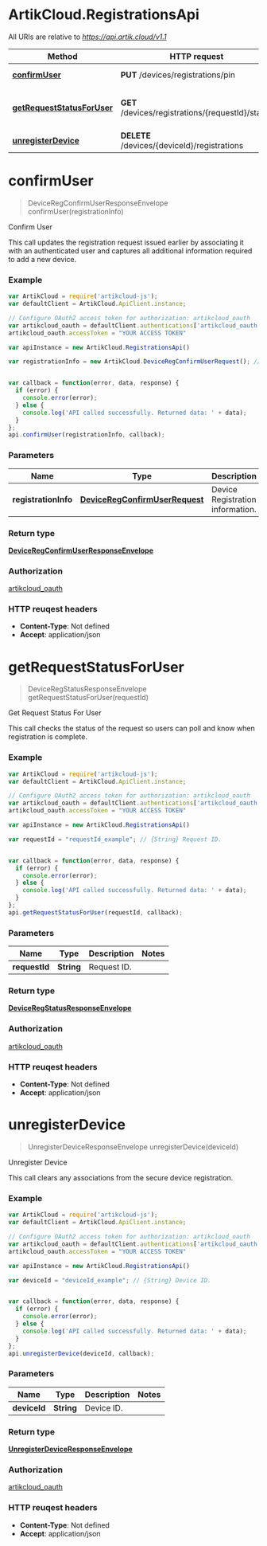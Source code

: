 # ArtikCloud.RegistrationsApi

All URIs are relative to *https://api.artik.cloud/v1.1*

Method | HTTP request | Description
------------- | ------------- | -------------
[**confirmUser**](RegistrationsApi.md#confirmUser) | **PUT** /devices/registrations/pin | Confirm User
[**getRequestStatusForUser**](RegistrationsApi.md#getRequestStatusForUser) | **GET** /devices/registrations/{requestId}/status | Get Request Status For User
[**unregisterDevice**](RegistrationsApi.md#unregisterDevice) | **DELETE** /devices/{deviceId}/registrations | Unregister Device


<a name="confirmUser"></a>
# **confirmUser**
> DeviceRegConfirmUserResponseEnvelope confirmUser(registrationInfo)

Confirm User

This call updates the registration request issued earlier by associating it with an authenticated user and captures all additional information required to add a new device.

### Example
```javascript
var ArtikCloud = require('artikcloud-js');
var defaultClient = ArtikCloud.ApiClient.instance;

// Configure OAuth2 access token for authorization: artikcloud_oauth
var artikcloud_oauth = defaultClient.authentications['artikcloud_oauth'];
artikcloud_oauth.accessToken = "YOUR ACCESS TOKEN"

var apiInstance = new ArtikCloud.RegistrationsApi()

var registrationInfo = new ArtikCloud.DeviceRegConfirmUserRequest(); // {DeviceRegConfirmUserRequest} Device Registration information.


var callback = function(error, data, response) {
  if (error) {
    console.error(error);
  } else {
    console.log('API called successfully. Returned data: ' + data);
  }
};
api.confirmUser(registrationInfo, callback);
```

### Parameters

Name | Type | Description  | Notes
------------- | ------------- | ------------- | -------------
 **registrationInfo** | [**DeviceRegConfirmUserRequest**](DeviceRegConfirmUserRequest.md)| Device Registration information. | 

### Return type

[**DeviceRegConfirmUserResponseEnvelope**](DeviceRegConfirmUserResponseEnvelope.md)

### Authorization

[artikcloud_oauth](../README.md#artikcloud_oauth)

### HTTP reuqest headers

 - **Content-Type**: Not defined
 - **Accept**: application/json

<a name="getRequestStatusForUser"></a>
# **getRequestStatusForUser**
> DeviceRegStatusResponseEnvelope getRequestStatusForUser(requestId)

Get Request Status For User

This call checks the status of the request so users can poll and know when registration is complete.

### Example
```javascript
var ArtikCloud = require('artikcloud-js');
var defaultClient = ArtikCloud.ApiClient.instance;

// Configure OAuth2 access token for authorization: artikcloud_oauth
var artikcloud_oauth = defaultClient.authentications['artikcloud_oauth'];
artikcloud_oauth.accessToken = "YOUR ACCESS TOKEN"

var apiInstance = new ArtikCloud.RegistrationsApi()

var requestId = "requestId_example"; // {String} Request ID.


var callback = function(error, data, response) {
  if (error) {
    console.error(error);
  } else {
    console.log('API called successfully. Returned data: ' + data);
  }
};
api.getRequestStatusForUser(requestId, callback);
```

### Parameters

Name | Type | Description  | Notes
------------- | ------------- | ------------- | -------------
 **requestId** | **String**| Request ID. | 

### Return type

[**DeviceRegStatusResponseEnvelope**](DeviceRegStatusResponseEnvelope.md)

### Authorization

[artikcloud_oauth](../README.md#artikcloud_oauth)

### HTTP reuqest headers

 - **Content-Type**: Not defined
 - **Accept**: application/json

<a name="unregisterDevice"></a>
# **unregisterDevice**
> UnregisterDeviceResponseEnvelope unregisterDevice(deviceId)

Unregister Device

This call clears any associations from the secure device registration.

### Example
```javascript
var ArtikCloud = require('artikcloud-js');
var defaultClient = ArtikCloud.ApiClient.instance;

// Configure OAuth2 access token for authorization: artikcloud_oauth
var artikcloud_oauth = defaultClient.authentications['artikcloud_oauth'];
artikcloud_oauth.accessToken = "YOUR ACCESS TOKEN"

var apiInstance = new ArtikCloud.RegistrationsApi()

var deviceId = "deviceId_example"; // {String} Device ID.


var callback = function(error, data, response) {
  if (error) {
    console.error(error);
  } else {
    console.log('API called successfully. Returned data: ' + data);
  }
};
api.unregisterDevice(deviceId, callback);
```

### Parameters

Name | Type | Description  | Notes
------------- | ------------- | ------------- | -------------
 **deviceId** | **String**| Device ID. | 

### Return type

[**UnregisterDeviceResponseEnvelope**](UnregisterDeviceResponseEnvelope.md)

### Authorization

[artikcloud_oauth](../README.md#artikcloud_oauth)

### HTTP reuqest headers

 - **Content-Type**: Not defined
 - **Accept**: application/json

